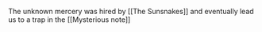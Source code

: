 The unknown mercery was hired by [[The Sunsnakes]] and eventually lead us to a trap in the [[Mysterious note]]
